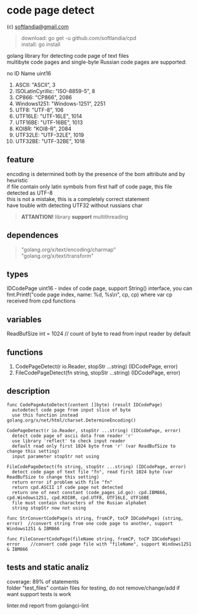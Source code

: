 # code page detect #

(c) softlandia@gmail.com

>download: go get -u github.com/softlandia/cpd  
>install: go install

golang library for detecting code page of text files  
multibyte code pages and single-byte Russian code pages are supported:

no ID                Name		uint16

1. ASCII:            "ASCII",		3
2. ISOLatinCyrillic: "ISO-8859-5",	8
3. CP866:            "CP866",		2086
4. Windows1251:      "Windows-1251",	2251
5. UTF8:             "UTF-8",		106
6. UTF16LE:          "UTF-16LE",	1014
7. UTF16BE:          "UTF-16BE",	1013
8. KOI8R:            "KOI8-R",		2084
9. UTF32LE:          "UTF-32LE",	1019
10. UTF32BE:         "UTF-32BE",	1018

## feature ##

encoding is determined both by the presence of the bom attribute and by heuristic  
if file contain only latin symbols from first half of code page, this file detected as UTF-8  
this is not a mistake, this is a completely correct statement  
have touble with detecting UTF32 without russians char

>__ATTANTION!__
>library __support__ multithreading

## dependences ##

>"golang.org/x/text/encoding/charmap"  
>"golang.org/x/text/transform"  

## types ##

IDCodePage uint16 - index of code page, support String() interface, you can fmt.Printf("code page index, name: %d, %s\n", cp, cp) where var cp received from cpd functions

## variables ##

ReadBufSize int = 1024 // count of byte to read from input reader by default

## functions ##

1. CodePageDetect(r io.Reader, stopStr ...string) (IDCodePage, error)
2. FileCodePageDetect(fn string, stopStr ...string) (IDCodePage, error)

## description ##

    func CodePageAutoDetect(content []byte) (result IDCodePage) 
      autodetect code page from input slice of byte
      use this function instead golang.org/x/net/html/charset.DetermineEncoding()

    CodePageDetect(r io.Reader, stopStr ...string) (IDCodePage, error)
      detect code page of ascii data from reader 'r' 
      use library 'reflect' to check input reader
      default read only first 1024 byte from 'r' (var ReadBufSize to change this setting)
      input parameter stopStr not using

    FileCodePageDetect(fn string, stopStr ...string) (IDCodePage, error)
      detect code page of text file "fn", read first 1024 byte (var ReadBufSize to change this setting)
      return error if problem with file "fn"
      return cpd.ASCII if code page not detected
      return one of next constant (code_pages_id.go): cpd.IBM866, cpd.Windows1251, cpd.KOI8R, cpd.UTF8, UTF16LE, UTF16BE
      file must contain characters of the Rusian alphabet
      string stopStr now not using

    func StrConvertCodePage(s string, fromCP, toCP IDCodePage) (string, error)  //convert string from one code page to another, support Windows1251 & IBM866

    func FileConvertCodePage(fileName string, fromCP, toCP IDCodePage) error    //convert code page file with "fileName", support Windows1251 & IBM866

## tests and static analiz ##

coverage: 89% of statements  
folder "test_files" contain files for testing, do not remove/change/add if want support tests is work

linter.md report from golangci-lint
